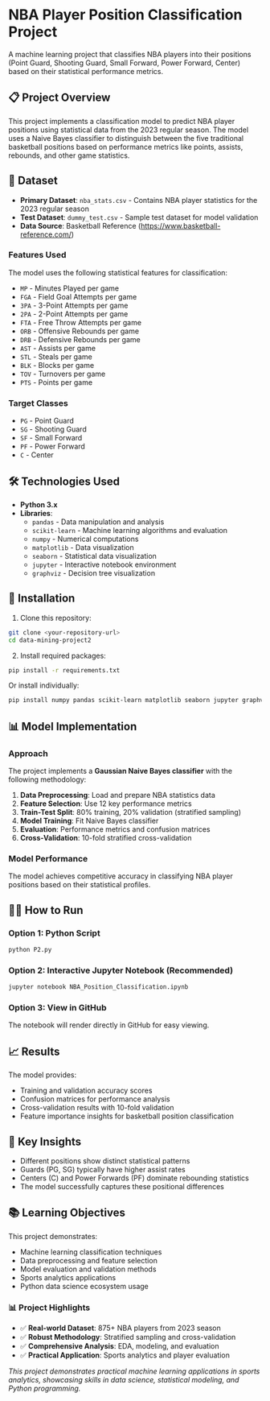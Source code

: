 # NBA Player Position Classification Project

A machine learning project that classifies NBA players into their positions (Point Guard, Shooting Guard, Small Forward, Power Forward, Center) based on their statistical performance metrics.

## 📋 Project Overview

This project implements a classification model to predict NBA player positions using statistical data from the 2023 regular season. The model uses a Naive Bayes classifier to distinguish between the five traditional basketball positions based on performance metrics like points, assists, rebounds, and other game statistics.

## 🏀 Dataset

- **Primary Dataset**: `nba_stats.csv` - Contains NBA player statistics for the 2023 regular season
- **Test Dataset**: `dummy_test.csv` - Sample test dataset for model validation
- **Data Source**: Basketball Reference (https://www.basketball-reference.com/)

### Features Used
The model uses the following statistical features for classification:
- `MP` - Minutes Played per game
- `FGA` - Field Goal Attempts per game
- `3PA` - 3-Point Attempts per game
- `2PA` - 2-Point Attempts per game
- `FTA` - Free Throw Attempts per game
- `ORB` - Offensive Rebounds per game
- `DRB` - Defensive Rebounds per game
- `AST` - Assists per game
- `STL` - Steals per game
- `BLK` - Blocks per game
- `TOV` - Turnovers per game
- `PTS` - Points per game

### Target Classes
- `PG` - Point Guard
- `SG` - Shooting Guard
- `SF` - Small Forward
- `PF` - Power Forward
- `C` - Center

## 🛠️ Technologies Used

- **Python 3.x**
- **Libraries**:
  - `pandas` - Data manipulation and analysis
  - `scikit-learn` - Machine learning algorithms and evaluation
  - `numpy` - Numerical computations
  - `matplotlib` - Data visualization
  - `seaborn` - Statistical data visualization
  - `jupyter` - Interactive notebook environment
  - `graphviz` - Decision tree visualization

## 🚀 Installation

1. Clone this repository:
```bash
git clone <your-repository-url>
cd data-mining-project2
```

2. Install required packages:
```bash
pip install -r requirements.txt
```

Or install individually:
```bash
pip install numpy pandas scikit-learn matplotlib seaborn jupyter graphviz
```

## 📊 Model Implementation

### Approach
The project implements a **Gaussian Naive Bayes classifier** with the following methodology:

1. **Data Preprocessing**: Load and prepare NBA statistics data
2. **Feature Selection**: Use 12 key performance metrics
3. **Train-Test Split**: 80% training, 20% validation (stratified sampling)
4. **Model Training**: Fit Naive Bayes classifier
5. **Evaluation**: Performance metrics and confusion matrices
6. **Cross-Validation**: 10-fold stratified cross-validation

### Model Performance
The model achieves competitive accuracy in classifying NBA player positions based on their statistical profiles.



## 🏃‍♂️ How to Run

### Option 1: Python Script
```bash
python P2.py
```

### Option 2: Interactive Jupyter Notebook (Recommended)
```bash
jupyter notebook NBA_Position_Classification.ipynb
```

### Option 3: View in GitHub
The notebook will render directly in GitHub for easy viewing.

## 📈 Results

The model provides:
- Training and validation accuracy scores
- Confusion matrices for performance analysis
- Cross-validation results with 10-fold validation
- Feature importance insights for basketball position classification

## 🎯 Key Insights

- Different positions show distinct statistical patterns
- Guards (PG, SG) typically have higher assist rates
- Centers (C) and Power Forwards (PF) dominate rebounding statistics
- The model successfully captures these positional differences

## 📚 Learning Objectives

This project demonstrates:
- Machine learning classification techniques
- Data preprocessing and feature selection
- Model evaluation and validation methods
- Sports analytics applications
- Python data science ecosystem usage

### 📊 Project Highlights
- ✅ **Real-world Dataset**: 875+ NBA players from 2023 season
- ✅ **Robust Methodology**: Stratified sampling and cross-validation
- ✅ **Comprehensive Analysis**: EDA, modeling, and evaluation
- ✅ **Practical Application**: Sports analytics and player evaluation

*This project demonstrates practical machine learning applications in sports analytics, showcasing skills in data science, statistical modeling, and Python programming.*